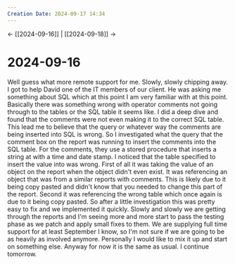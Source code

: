 ```yaml
---
Creation Date: 2024-09-17 14:34
---
```


<- [[2024-09-16]] | [[2024-09-18]]  ->

# 2024-09-16
Well guess what more remote support for me. Slowly, slowly chipping away. I got
to help David one of the IT members of our client. He was asking me something
about SQL which at this point I am very familiar with at this point. Basically
there was something wrong with operator comments not going through to the tables
or the SQL table it seems like. I did a deep dive and found that the comments
were not even making it to the correct SQL table. This lead me to believe that
the query or whatever way the comments are being inserted into SQL is wrong. So
I investigated what the query that the comment box on the report was running to
insert the comments into the SQL table. For the comments, they use a stored
procedure that inserts a string at with a time and date stamp. I noticed that
the table specified to insert the value into was wrong. First of all it was
taking the value of an object on the report when the object didn't even exist.
It was referencing an object that was from a similar reports with comments. This
is likely due to it being copy pasted and didn't know that you needed to change
this part of the report. Second it was referencing the wrong table which once
again is due to it being copy pasted. So after a little investigation this was
pretty easy to fix and we implemented it quickly. Slowly and slowly we are
getting through the reports and I'm seeing more and more start to pass the
testing phase as we patch and apply small fixes to them. We are supplying full
time support for at least September I know, so I'm not sure if we are going to
be as heavily as involved anymore. Personally I would like to mix it up and
start on something else. Anyway for now it is the same as usual. I continue
tomorrow.